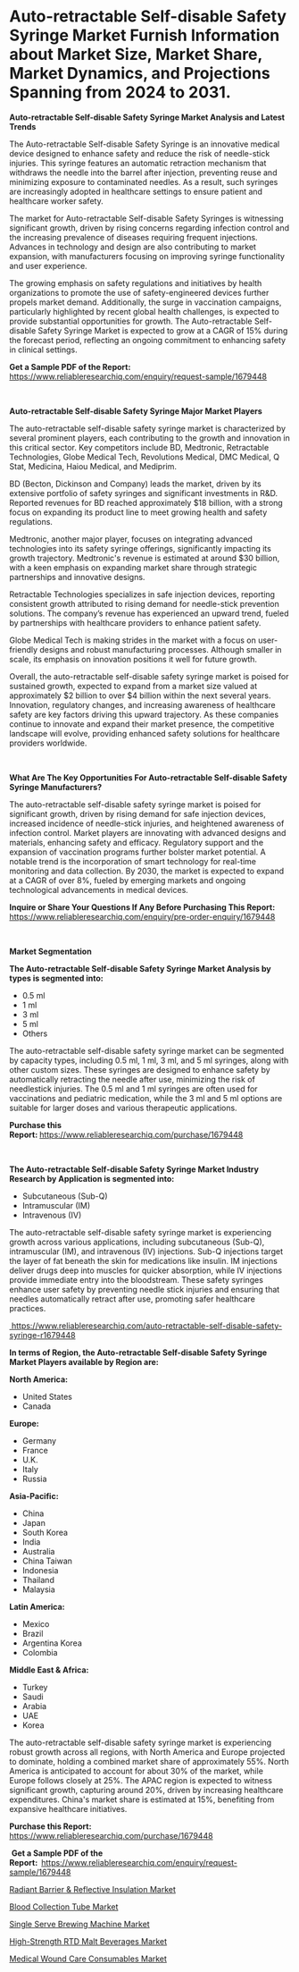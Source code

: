 <p><h1>Auto-retractable Self-disable Safety Syringe Market Furnish Information about Market Size, Market Share, Market Dynamics, and Projections Spanning from 2024 to 2031.</h1></p><p><strong>Auto-retractable Self-disable Safety Syringe Market Analysis and Latest Trends</strong></p>
<p><p>The Auto-retractable Self-disable Safety Syringe is an innovative medical device designed to enhance safety and reduce the risk of needle-stick injuries. This syringe features an automatic retraction mechanism that withdraws the needle into the barrel after injection, preventing reuse and minimizing exposure to contaminated needles. As a result, such syringes are increasingly adopted in healthcare settings to ensure patient and healthcare worker safety.</p><p>The market for Auto-retractable Self-disable Safety Syringes is witnessing significant growth, driven by rising concerns regarding infection control and the increasing prevalence of diseases requiring frequent injections. Advances in technology and design are also contributing to market expansion, with manufacturers focusing on improving syringe functionality and user experience. </p><p>The growing emphasis on safety regulations and initiatives by health organizations to promote the use of safety-engineered devices further propels market demand. Additionally, the surge in vaccination campaigns, particularly highlighted by recent global health challenges, is expected to provide substantial opportunities for growth. The Auto-retractable Self-disable Safety Syringe Market is expected to grow at a CAGR of 15% during the forecast period, reflecting an ongoing commitment to enhancing safety in clinical settings.</p></p>
<p><strong>Get a Sample PDF of the Report:&nbsp;</strong> <a href="https://www.reliableresearchiq.com/enquiry/request-sample/1679448?utm_campaign=1132&utm_medium=2&utm_source=Github&utm_content=ia&utm_term=14102024&utm_id=auto-retractable-self-disable-safety-syringe">https://www.reliableresearchiq.com/enquiry/request-sample/1679448</a></p>
<p>&nbsp;</p>
<p><strong>Auto-retractable Self-disable Safety Syringe Major Market Players</strong></p>
<p><p>The auto-retractable self-disable safety syringe market is characterized by several prominent players, each contributing to the growth and innovation in this critical sector. Key competitors include BD, Medtronic, Retractable Technologies, Globe Medical Tech, Revolutions Medical, DMC Medical, Q Stat, Medicina, Haiou Medical, and Mediprim.</p><p>BD (Becton, Dickinson and Company) leads the market, driven by its extensive portfolio of safety syringes and significant investments in R&D. Reported revenues for BD reached approximately $18 billion, with a strong focus on expanding its product line to meet growing health and safety regulations.</p><p>Medtronic, another major player, focuses on integrating advanced technologies into its safety syringe offerings, significantly impacting its growth trajectory. Medtronic's revenue is estimated at around $30 billion, with a keen emphasis on expanding market share through strategic partnerships and innovative designs.</p><p>Retractable Technologies specializes in safe injection devices, reporting consistent growth attributed to rising demand for needle-stick prevention solutions. The company’s revenue has experienced an upward trend, fueled by partnerships with healthcare providers to enhance patient safety.</p><p>Globe Medical Tech is making strides in the market with a focus on user-friendly designs and robust manufacturing processes. Although smaller in scale, its emphasis on innovation positions it well for future growth.</p><p>Overall, the auto-retractable self-disable safety syringe market is poised for sustained growth, expected to expand from a market size valued at approximately $2 billion to over $4 billion within the next several years. Innovation, regulatory changes, and increasing awareness of healthcare safety are key factors driving this upward trajectory. As these companies continue to innovate and expand their market presence, the competitive landscape will evolve, providing enhanced safety solutions for healthcare providers worldwide.</p></p>
<p>&nbsp;</p>
<p><strong>What Are The Key Opportunities For Auto-retractable Self-disable Safety Syringe Manufacturers?</strong></p>
<p><p>The auto-retractable self-disable safety syringe market is poised for significant growth, driven by rising demand for safe injection devices, increased incidence of needle-stick injuries, and heightened awareness of infection control. Market players are innovating with advanced designs and materials, enhancing safety and efficacy. Regulatory support and the expansion of vaccination programs further bolster market potential. A notable trend is the incorporation of smart technology for real-time monitoring and data collection. By 2030, the market is expected to expand at a CAGR of over 8%, fueled by emerging markets and ongoing technological advancements in medical devices.</p></p>
<p><strong>Inquire or Share Your Questions If Any Before Purchasing This Report:</strong> <a href="https://www.reliableresearchiq.com/enquiry/pre-order-enquiry/1679448?utm_campaign=1132&utm_medium=2&utm_source=Github&utm_content=ia&utm_term=14102024&utm_id=auto-retractable-self-disable-safety-syringe">https://www.reliableresearchiq.com/enquiry/pre-order-enquiry/1679448</a></p>
<p>&nbsp;</p>
<p><strong>Market Segmentation</strong></p>
<p><strong>The Auto-retractable Self-disable Safety Syringe Market Analysis by types is segmented into:</strong></p>
<p><ul><li>0.5 ml</li><li>1 ml</li><li>3 ml</li><li>5 ml</li><li>Others</li></ul></p>
<p><p>The auto-retractable self-disable safety syringe market can be segmented by capacity types, including 0.5 ml, 1 ml, 3 ml, and 5 ml syringes, along with other custom sizes. These syringes are designed to enhance safety by automatically retracting the needle after use, minimizing the risk of needlestick injuries. The 0.5 ml and 1 ml syringes are often used for vaccinations and pediatric medication, while the 3 ml and 5 ml options are suitable for larger doses and various therapeutic applications.</p></p>
<p><strong>Purchase this Report:&nbsp;</strong><a href="https://www.reliableresearchiq.com/purchase/1679448?utm_campaign=1132&utm_medium=2&utm_source=Github&utm_content=ia&utm_term=14102024&utm_id=auto-retractable-self-disable-safety-syringe">https://www.reliableresearchiq.com/purchase/1679448</a></p>
<p>&nbsp;</p>
<p><strong>The Auto-retractable Self-disable Safety Syringe Market Industry Research by Application is segmented into:</strong></p>
<p><ul><li>Subcutaneous (Sub-Q)</li><li>Intramuscular (IM)</li><li>Intravenous (IV)</li></ul></p>
<p><p>The auto-retractable self-disable safety syringe market is experiencing growth across various applications, including subcutaneous (Sub-Q), intramuscular (IM), and intravenous (IV) injections. Sub-Q injections target the layer of fat beneath the skin for medications like insulin. IM injections deliver drugs deep into muscles for quicker absorption, while IV injections provide immediate entry into the bloodstream. These safety syringes enhance user safety by preventing needle stick injuries and ensuring that needles automatically retract after use, promoting safer healthcare practices.</p></p>
<p><a href="https://www.reliableresearchiq.com/auto-retractable-self-disable-safety-syringe-r1679448?utm_campaign=1132&utm_medium=2&utm_source=Github&utm_content=ia&utm_term=14102024&utm_id=auto-retractable-self-disable-safety-syringe">&nbsp;https://www.reliableresearchiq.com/auto-retractable-self-disable-safety-syringe-r1679448</a></p>
<p><strong>In terms of Region, the Auto-retractable Self-disable Safety Syringe Market Players available by Region are:</strong></p>
<p>
    <p> <strong> North America: </strong>
        <ul>
            <li>United States</li>
            <li>Canada</li>
        </ul>
        </p> 
    <p> <strong> Europe: </strong>
        <ul>
            <li>Germany</li>
            <li>France</li>
            <li>U.K.</li>
            <li>Italy</li>
            <li>Russia</li>
        </ul>
        </p> 
    <p> <strong> Asia-Pacific: </strong>
        <ul>
            <li>China</li>
            <li>Japan</li>
            <li>South Korea</li>
            <li>India</li>
            <li>Australia</li>
            <li>China Taiwan</li>
            <li>Indonesia</li>
            <li>Thailand</li>
            <li>Malaysia</li>
        </ul>
        </p> 
    <p> <strong> Latin America: </strong>
        <ul>
            <li>Mexico</li>
            <li>Brazil</li>
            <li>Argentina Korea</li>
            <li>Colombia</li>
        </ul>
        </p> 
    <p> <strong> Middle East & Africa: </strong>
        <ul>
            <li>Turkey</li>
            <li>Saudi</li>
            <li>Arabia</li>
            <li>UAE</li>
            <li>Korea</li>
        </ul>
    </p>
    </p>
<p><p>The auto-retractable self-disable safety syringe market is experiencing robust growth across all regions, with North America and Europe projected to dominate, holding a combined market share of approximately 55%. North America is anticipated to account for about 30% of the market, while Europe follows closely at 25%. The APAC region is expected to witness significant growth, capturing around 20%, driven by increasing healthcare expenditures. China's market share is estimated at 15%, benefiting from expansive healthcare initiatives.</p></p>
<p><strong>Purchase this Report: </strong><a href="https://www.reliableresearchiq.com/purchase/1679448?utm_campaign=1132&utm_medium=2&utm_source=Github&utm_content=ia&utm_term=14102024&utm_id=auto-retractable-self-disable-safety-syringe">https://www.reliableresearchiq.com/purchase/1679448</a></p>
<p>&nbsp;<strong>Get a Sample PDF of the Report:&nbsp;&nbsp;</strong><a href="https://www.reliableresearchiq.com/enquiry/request-sample/1679448?utm_campaign=1132&utm_medium=2&utm_source=Github&utm_content=ia&utm_term=14102024&utm_id=auto-retractable-self-disable-safety-syringe">https://www.reliableresearchiq.com/enquiry/request-sample/1679448</a></p>
<p><strong></strong></p>
<p><p><a href="https://www.linkedin.com/pulse/radiant-barrier-reflective-insulation-market-size-growth-71nef?utm_campaign=1132&utm_medium=2&utm_source=Github&utm_content=ia&utm_term=14102024&utm_id=auto-retractable-self-disable-safety-syringe">Radiant Barrier & Reflective Insulation Market</a></p><p><a href="https://github.com/loftinirkaakcsu/Market-Research-Report-List-1/blob/main/blood-collection-tube-market.md?utm_campaign=1132&utm_medium=2&utm_source=Github&utm_content=ia&utm_term=14102024&utm_id=auto-retractable-self-disable-safety-syringe">Blood Collection Tube Market</a></p><p><a href="https://www.linkedin.com/pulse/single-serve-brewing-machine-landscape-product-spectrum-market-2cdmf?utm_campaign=1132&utm_medium=2&utm_source=Github&utm_content=ia&utm_term=14102024&utm_id=auto-retractable-self-disable-safety-syringe">Single Serve Brewing Machine Market</a></p><p><a href="https://www.linkedin.com/pulse/market-forecasting-change-global-high-strength-rtd-malt-beverages-idusf?utm_campaign=1132&utm_medium=2&utm_source=Github&utm_content=ia&utm_term=14102024&utm_id=auto-retractable-self-disable-safety-syringe">High-Strength RTD Malt Beverages Market</a></p><p><a href="https://github.com/stumpefzclearez/Market-Research-Report-List-1/blob/main/medical-wound-care-consumables-market.md?utm_campaign=1132&utm_medium=2&utm_source=Github&utm_content=ia&utm_term=14102024&utm_id=auto-retractable-self-disable-safety-syringe">Medical Wound Care Consumables Market</a></p></p>